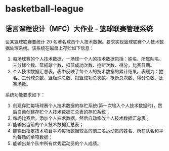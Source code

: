 # basketball-league
## 语言课程设计（MFC）大作业 - 篮球联赛管理系统

设某篮球联赛要统计 20 名著名球员个人技术数据。要求实现篮球联赛个人技术数据处理系统。该系统在磁盘上存贮如下信息：
1. 每场球赛的个人技术数据，一场球一个人的技术数据包括：姓名、所属队名、三分球个数、篮板球个数、扣篮成功次数、抢断次数、得分，比赛日期。
2. 个人技术数据汇总表。表中反映了每个人的技术数据的累计结果。表项为：姓名、三分球总数、篮板球总数、扣篮成功总次数、抢断总次数、得分总数、比赛场数。

系统功能要求如下：
1. 创建存贮每场球赛个人技术数据的存贮系统(第一次输入个人技术数据时)，然后自动创建存贮个人技术数据汇总表的存贮系统；
2. 每场比赛后，添加个人技术数据，然后自动修改个人技术数据汇总表；
3. 能输出当前的个人技术数据汇总表；
4. 能输出指定技术项目平均每场数据较高的前三名运动员的姓名、所在队名和平均每场的单项数据；
5. 能输出某个队中所有优秀运动员的个人成绩。
